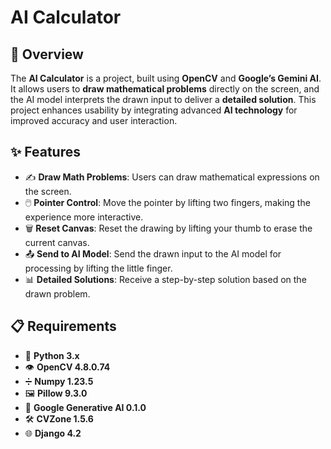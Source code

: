 # AI Calculator

## 📝 Overview
The **AI Calculator** is a project, built using **OpenCV** and **Google’s Gemini AI**. It allows users to **draw mathematical problems** directly on the screen, and the AI model interprets the drawn input to deliver a **detailed solution**. This project enhances usability by integrating advanced **AI technology** for improved accuracy and user interaction.

## ✨ Features
- ✍️ **Draw Math Problems**: Users can draw mathematical expressions on the screen.
- 🖱️ **Pointer Control**: Move the pointer by lifting two fingers, making the experience more interactive.
- 🗑️ **Reset Canvas**: Reset the drawing by lifting your thumb to erase the current canvas.
- 📤 **Send to AI Model**: Send the drawn input to the AI model for processing by lifting the little finger.
- 📊 **Detailed Solutions**: Receive a step-by-step solution based on the drawn problem.

## 📋 Requirements
- 🐍 **Python 3.x**
- 👁️ **OpenCV 4.8.0.74**
- ➗ **Numpy 1.23.5**
- 🖼️ **Pillow 9.3.0**
- 🤖 **Google Generative AI 0.1.0**
- 🛠️ **CVZone 1.5.6**
- 🌐 **Django 4.2**
